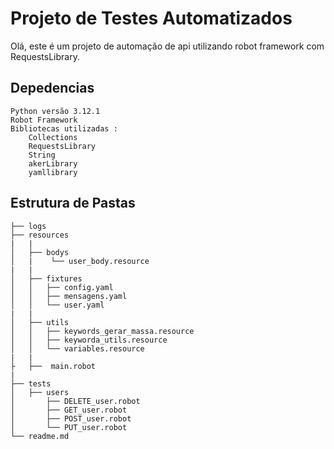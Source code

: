 # Projeto de Testes Automatizados
Olá, este é um projeto de automação de api utilizando robot framework com RequestsLibrary. 


## Depedencias
    Python versão 3.12.1
    Robot Framework
    Bibliotecas utilizadas :
        Collections
        RequestsLibrary
        String
        akerLibrary   
        yamllibrary

## Estrutura de Pastas

```plaintext
├── logs
├── resources   
|   |       
│   ├── bodys
│   |    └── user_body.resource
|   |
│   ├── fixtures
│   │   ├── config.yaml          
│   │   ├── mensagens.yaml           
│   │   └── user.yaml
|   |
│   ├── utils
│   │   ├── keywords_gerar_massa.resource       
│   │   ├── keyworda_utils.resource         
│   │   └── variables.resource
|   |
├   ├──  main.robot
|
├── tests
│   ├── users
│       ├── DELETE_user.robot              
│       ├── GET_user.robot                 
│       ├── POST_user.robot                
│       └── PUT_user.robot                 
└── readme.md



